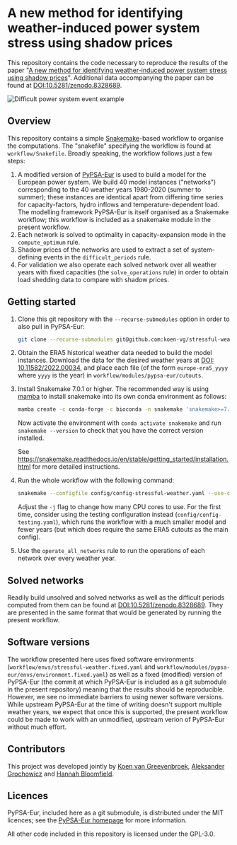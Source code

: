 <!--
SPDX-FileCopyrightText: 2023 Koen van Greevenbroek & Aleksander Grochowicz

SPDX-License-Identifier: CC-BY-4.0
-->

# A new method for identifying weather-induced power system stress using shadow prices

This repository contains the code necessary to reproduce the results of the paper "[A new method for identifying weather-induced power system stress using shadow prices](https://arxiv.org/abs/2307.13520)". Additional data accompanying the paper can be found at [DOI:10.5281/zenodo.8328689](https://doi.org/10.5281/zenodo.8328689).

![Difficult power system event example](./images/event_example.svg)

## Overview

This repository contains a simple [Snakemake](https://snakemake.github.io/)-based workflow to organise the computations. The "snakefile" specifying the workflow is found at `workflow/Snakefile`. Broadly speaking, the workflow follows just a few steps:
1. A modified version of [PyPSA-Eur](https://github.com/PyPSA/pypsa-eur) is used to build a model for the European power system. We build 40 model instances ("networks") corresponding to the 40 weather years 1980-2020 (summer to summer); these instances are identical apart from differing time series for capacity-factors, hydro inflows and temperature-dependent load. The modelling framework PyPSA-Eur is itself organised as a Snakemake workflow; this workflow is included as a snakemake module in the present workflow.
2. Each network is solved to optimality in capacity-expansion mode in the `compute_optimum` rule.
3. Shadow prices of the networks are used to extract a set of system-defining events in the `difficult_periods` rule.
4. For validation we also operate each solved network over all weather years with fixed capacities (the `solve_operations` rule) in order to obtain load shedding data to compare with shadow prices.

## Getting started

1. Clone this git repository with the `--recurse-submodules` option in order to also pull in PyPSA-Eur:
   
   ```sh
   git clone --recurse-submodules git@github.com:koen-vg/stressful-weather.git
   ```
   
2. Obtain the ERA5 historical weather data needed to build the model instances. Download the data for the desired weather years at [DOI: 10.11582/2022.00034](https://www.doi.org/10.11582/2022.00034), and place each file (of the form `europe-era5_yyyy` where `yyyy` is the year) in `workflow/modules/pypsa-eur/cutouts`.

3. Install Snakemake 7.0.1 or higher. The recommended way is using [mamba](https://mamba.readthedocs.io/en/latest/installation.html) to install snakemake into its own conda environment as follows:

   ```sh
   mamba create -c conda-forge -c bioconda -n snakemake 'snakemake>=7.0.1'
   ```

   Now activate the environment with `conda activate snakemake` and run `snakemake --version` to check that you have the correct version installed.

   See https://snakemake.readthedocs.io/en/stable/getting_started/installation.html for more detailed instructions.
   
4. Run the whole workflow with the following command:
   
   ```sh
   snakemake --configfile config/config-stressful-weather.yaml --use-conda -j all -- all_difficult_periods
   ```

   Adjust the `-j` flag to change how many CPU cores to use. For the first time, consider using the testing configuration instead (`config/config-testing.yaml`), which runs the workflow with a much smaller model and fewer years (but which does require the same ERA5 cutouts as the main config).
   
5. Use the `operate_all_networks` rule to run the operations of each network over every weather year.

## Solved networks

Readily build unsolved and solved networks as well as the difficult periods computed from them can be found at [DOI:10.5281/zenodo.8328689](https://doi.org/10.5281/zenodo.8328689).
They are presented in the same format that would be generated by running the present workflow.

## Software versions

The workflow presented here uses fixed software environments (`workflow/envs/stressful-weather.fixed.yaml` and `workflow/modules/pypsa-eur/envs/environment.fixed.yaml`) as well as a fixed (modified) version of PyPSA-Eur (the commit at which PyPSA-Eur is included as a git submodule in the present repository) meaning that the results should be reproducible.
However, we see no immediate barriers to using newer software versions.
While upstream PyPSA-Eur at the time of writing doesn't support multiple weather years, we expect that once this is supported, the present workflow could be made to work with an unmodified, upstream verion of PyPSA-Eur without much effort.

## Contributors

This project was developed jointly by [Koen van Greevenbroek](https://orcid.org/0000-0002-6105-2846), [Aleksander Grochowicz](https://orcid.org/0000-0002-1029-2858) and [Hannah Bloomfield](https://orcid.org/0000-0002-5616-1503).

## Licences

PyPSA-Eur, included here as a git submodule, is distributed under the MIT licences; see the [PyPSA-Eur homepage](https://github.com/PyPSA/pypsa-eur) for more information.

All other code included in this repository is licensed under the GPL-3.0.
